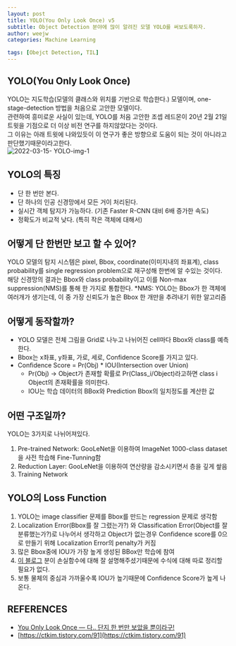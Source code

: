 ```yaml
---
layout: post
title: YOLO(You Only Look Once) v5
subtitle: Object Detection 분야에 많이 알려진 모델 YOLO를 써보도록하자. 
author: weejw
categories: Machine Learning

tags: [Obejct Detection, TIL]
---
```


## YOLO(You Only Look Once)
YOLO는 지도학습(모델의 클래스와 위치를 기반으로 학습한다.) 모델이며, one-stage-detection 방법을 처음으로 고안한 모델이다.<br>
관련하여 흥미로운 사실이 있는데, YOLO를 처음 고안한 조셉 레드몬이 20년 2월 21일 트윗을 기점으로 더 이상 비전 연구를 하지않았다는 것이다.<br>
그 이유는 아래 트윗에 나와있듯이 이 연구가 좋은 방향으로 도움이 되는 것이 아니라고 판단했기때문이라고한다.<br>
![2022-03-15- YOLO-img-1](https://user-images.githubusercontent.com/33684393/158309840-b6e3dfd6-3f18-41ef-825f-1b4f757cb525.PNG)

## YOLO의 특징
- 단 한 번만 본다.
- 단 하나의 인공 신경망에서 모든 거이 처리된다.
- 실시간 객체 탐지가 가능하다. (기존 Faster R-CNN 대비 6배 증가한 속도)
- 정확도가 비교적 낮다. (특히 작은 객체에 대해서)


## 어떻게 단 한번만 보고 할 수 있어?
YOLO 모델의 탐지 시스템은 pixel, Bbox, coordinate(이미지내의 좌표계), class probability를 single regression problem으로 재구성해 한번에 알 수있는 것이다. 해당 신경망의 결과는 Bbox와 class probability이고 이를 Non-max suppression(NMS)를 통해 한 가지로 통합한다.
*NMS: YOLO는 Bbox가 한 객체에 여러개가 생기는데, 이 중 가장 신뢰도가 높은 Bbox 한 개만을 추려내기 위한 알고리즘


## 어떻게 동작할까?
- YOLO 모델은 전체 그림을 Grid로 나누고 나뉘어진 cell마다 Bbox와 class를 예측한다.
- Bbox는 x좌표, y좌표, 가로, 세로, Confidence Score를 가지고 있다.
- Confidence Score = Pr(Obj) * IOU(Intersection over Union) 
  - Pr(Obj) -> Object가 존재할 확률로 Pr(Class_i/Object)라고하면 class i Object의 존재확률을 의미한다.
  - IOU는 학습 데이터의 BBox와 Prediction Bbox의 일치정도를 계산한 값  


## 어떤 구조일까?
YOLO는 3가지로 나뉘어져있다.
1. Pre-trained Network: GooLeNet을 이용하여 ImageNet 1000-class dataset을 사전 학습해 Fine-Tunning함
2. Reduction Layer: GooLeNet을 이용하여 연산량을 감소시키면서 층을 깊게 쌒음 
3. Training Network

## YOLO의 Loss Function
1. YOLO는 image classifier 문제를 Bbox를 만드는 regression 문제로 생각함
2. Localization Error(Bbox를 잘 그렸는가?) 와 Classification Error(Object를 잘 분류했는가?)로 나누어서 생각하고 Object가 없는경우 Confidence score를 0으로 만들기 위해 Localization Error의 penalty가 커짐
3. 많은 Bbox중에 IOU가 가장 높게 생성된 BBox만 학습에 참여<br>
4. [이 블로그](https://medium.com/curg/you-only-look-once-%EB%8B%A4-%EB%8B%A8%EC%A7%80-%ED%95%9C-%EB%B2%88%EB%A7%8C-%EB%B3%B4%EC%95%98%EC%9D%84-%EB%BF%90%EC%9D%B4%EB%9D%BC%EA%B5%AC-bddc8e6238e2) 분이 손실함수에 대해 잘 설명해주셨기때문에 수식에 대해 따로 정리할 필요가 없다.
5. 보통 물체의 중심과 가까울수록 IOU가 높기때문에 Confidence Score가 높게 나온다. 

## REFERENCES
- [You Only Look Once — 다.. 단지 한 번만 보았을 뿐이라구!](https://medium.com/curg/you-only-look-once-%EB%8B%A4-%EB%8B%A8%EC%A7%80-%ED%95%9C-%EB%B2%88%EB%A7%8C-%EB%B3%B4%EC%95%98%EC%9D%84-%EB%BF%90%EC%9D%B4%EB%9D%BC%EA%B5%AC-bddc8e6238e2)
- [https://ctkim.tistory.com/91](https://ctkim.tistory.com/91)
